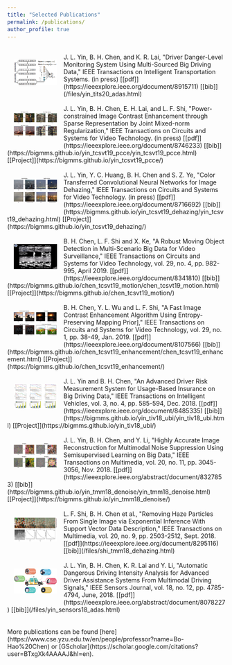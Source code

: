 ```yaml
---
title: "Selected Publications"
permalink: /publications/
author_profile: true
---
```

<br>
<img src='/images/yin_tits20_adas.png' width="100" style="float: left; margin: 15px">
J. L. Yin, B. H. Chen, and K. R. Lai, "Driver Danger-Level Monitoring System Using Multi-Sourced Big Driving Data," IEEE Transactions on Intelligent Transportation Systems. (in press) [[pdf]](https://ieeexplore.ieee.org/document/8915711) [[bib]](/files/yin_tits20_adas.html)
<br>
<br>
<img src='/images/yin_tcsvt19_pcce.png' width="100" style="float: left; margin: 15px">
J. L. Yin, B. H. Chen, E. H. Lai, and L. F. Shi, "Power-constrained Image Contrast Enhancement through Sparse Representation by Joint Mixed-norm Regularization," IEEE Transactions on Circuits and Systems for Video Technology. (in press) [[pdf]](https://ieeexplore.ieee.org/document/8746233) [[bib]](https://bigmms.github.io/yin_tcsvt19_pcce/yin_tcsvt19_pcce.html) [[Project]](https://bigmms.github.io/yin_tcsvt19_pcce/)
<br>
<br>
<img src='/images/yin_tcsvt19_dehazing.png' width="100" style="float: left; margin: 15px">
J. L. Yin, Y. C. Huang, B. H. Chen and S. Z. Ye, "Color Transferred Convolutional Neural Networks for Image Dehazing," IEEE Transactions on Circuits and Systems for Video Technology. (in press) [[pdf]](https://ieeexplore.ieee.org/document/8716692) [[bib]](https://bigmms.github.io/yin_tcsvt19_dehazing/yin_tcsvt19_dehazing.html) [[Project]](https://bigmms.github.io/yin_tcsvt19_dehazing/)
<br>
<br>
<img src='/images/chen_tcsvt19_motion.png' width="100" style="float: left; margin: 15px">
B. H. Chen, L. F. Shi and X. Ke, "A Robust Moving Object Detection in Multi-Scenario Big Data for Video Surveillance," IEEE Transactions on Circuits and Systems for Video Technology, vol. 29, no. 4, pp. 982-995, April 2019. [[pdf]](https://ieeexplore.ieee.org/document/8341810) [[bib]](https://bigmms.github.io/chen_tcsvt19_motion/chen_tcsvt19_motion.html) [[Project]](https://bigmms.github.io/chen_tcsvt19_motion/)
<br>
<br>
<img src='/images/chen_tcsvt19_enhancement.png' width="100" style="float: left; margin: 15px">
B. H. Chen, Y. L. Wu and L. F. Shi, "A Fast Image Contrast Enhancement Algorithm Using Entropy-Preserving Mapping Prior]," IEEE Transactions on Circuits and Systems for Video Technology, vol. 29, no. 1, pp. 38-49, Jan. 2019. [[pdf]](https://ieeexplore.ieee.org/document/8107566) [[bib]](https://bigmms.github.io/chen_tcsvt19_enhancement/chen_tcsvt19_enhancement.html) [[Project]](https://bigmms.github.io/chen_tcsvt19_enhancement/)
<br>
<br>
<img src='/images/yin_tiv18_ubi.png' width="100" style="float: left; margin: 15px">
J. L. Yin and B. H. Chen, "An Advanced Driver Risk Measurement System for Usage-Based Insurance on Big Driving Data," IEEE Transactions on Intelligent Vehicles, vol. 3, no. 4, pp. 585-594, Dec. 2018. [[pdf]](https://ieeexplore.ieee.org/document/8485335) [[bib]](https://bigmms.github.io/yin_tiv18_ubi/yin_tiv18_ubi.html) [[Project]](https://bigmms.github.io/yin_tiv18_ubi/)
<br>
<br>
<img src='/images/yin_tmm18_denoise.png' width="100" style="float: left; margin: 15px">
J. L. Yin, B. H. Chen, and Y. Li, "Highly Accurate Image Reconstruction for Multimodal Noise Suppression Using Semisupervised Learning on Big Data," IEEE Transactions on Multimedia, vol. 20, no. 11, pp. 3045-3056, Nov. 2018. [[pdf]](https://ieeexplore.ieee.org/abstract/document/8327853) [[bib]](https://bigmms.github.io/yin_tmm18_denoise/yin_tmm18_denoise.html) [[Project]](https://bigmms.github.io/yin_tmm18_denoise/)
<br>
<br>
<img src='/images/shi_tmm18_dehazing.png' width="100" style="float: left; margin: 15px">
L. F. Shi, B. H. Chen et al., "Removing Haze Particles From Single Image via Exponential Inference With Support Vector Data Description," IEEE Transactions on Multimedia, vol. 20, no. 9, pp. 2503-2512, Sept. 2018. [[pdf]](https://ieeexplore.ieee.org/document/8295116) [[bib]](/files/shi_tmm18_dehazing.html)
<br>
<br>
<img src='/images/yin_sensj18_adas.png' width="100" style="float: left; margin: 15px">
J. L. Yin, B. H. Chen, K. R. Lai and Y. Li, "Automatic Dangerous Driving Intensity Analysis for Advanced Driver Assistance Systems From Multimodal Driving Signals," IEEE Sensors Journal, vol. 18, no. 12, pp. 4785-4794, June, 2018. [[pdf]](https://ieeexplore.ieee.org/abstract/document/8078227) [[bib]](/files/yin_sensors18_adas.html)
<br>
<br>
<br>
More publications can be found [here](https://www.cse.yzu.edu.tw/en/people/professor?name=Bo-Hao%20Chen) or [GScholar](https://scholar.google.com/citations?user=BTxgXk4AAAAJ&hl=en).
